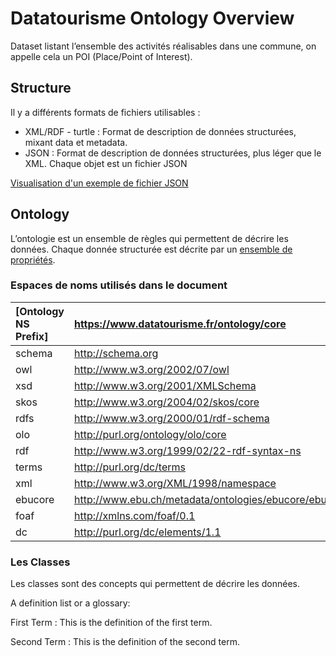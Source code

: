 # Datatourisme Ontology Overview


Dataset listant l’ensemble des activités réalisables dans une commune, on appelle cela un POI (Place/Point of Interest). 


## Structure
Il y a différents formats de fichiers utilisables :
- XML/RDF - turtle : Format de description de données structurées, mixant data et metadata.
- JSON : Format de description de données structurées, plus léger que le XML. Chaque objet est un fichier JSON

[Visualisation d'un exemple de fichier JSON](https://jsoncrack.com/editor?json=6488336f63cfc1b442f457c4)

## Ontology
L’ontologie est un ensemble de règles qui permettent de décrire les données. 
Chaque donnée structurée est décrite par un [ensemble de propriétés](https://www.datatourisme.fr/ontology/core/).

### Espaces de noms utilisés dans le document
|[Ontology NS Prefix]|<https://www.datatourisme.fr/ontology/core>|
|:----|:----|
|schema|<http://schema.org>|
|owl|<http://www.w3.org/2002/07/owl>|
|xsd|<http://www.w3.org/2001/XMLSchema>|
|skos|<http://www.w3.org/2004/02/skos/core>|
|rdfs|<http://www.w3.org/2000/01/rdf-schema>|
|olo|<http://purl.org/ontology/olo/core>|
|rdf|<http://www.w3.org/1999/02/22-rdf-syntax-ns>|
|terms|<http://purl.org/dc/terms>|
|xml|<http://www.w3.org/XML/1998/namespace>|
|ebucore|<http://www.ebu.ch/metadata/ontologies/ebucore/ebucore>|
|foaf|<http://xmlns.com/foaf/0.1>|
|dc|<http://purl.org/dc/elements/1.1>|

### Les Classes
Les classes sont des concepts qui permettent de décrire les données.



A definition list or a glossary:

First Term
: This is the definition of the first term.

Second Term
: This is the definition of the second term.

